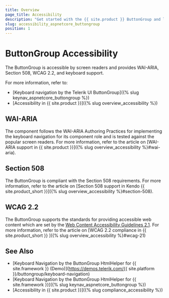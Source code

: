 ```yaml
---
title: Overview
page_title: Accessibility
description: "Get started with the {{ site.product }} ButtonGroup and learn about its accessibility support for WAI-ARIA, Section 508, and WCAG 2.2."
slug: accessibility_aspnetcore_buttongroup
position: 1
---
```


# ButtonGroup Accessibility

The ButtonGroup is accessible by screen readers and provides WAI-ARIA, Section 508, WCAG 2.2, and keyboard support.

For more information, refer to:
* [Keyboard navigation by the Telerik UI ButtonGroup]({% slug keynav_aspnetcore_buttongroup %})
* [Accessibility in {{ site.product }}]({% slug overview_accessibility %})

## WAI-ARIA

The component follows the WAI-ARIA Authoring Practices for implementing the keyboard navigation for its component role and is tested against the popular screen readers. For more information, refer to the article on [WAI-ARIA support in {{ site.product }}]({% slug overview_accessibility %}#wai-aria).

## Section 508

The ButtonGroup is compliant with the Section 508 requirements. For more information, refer to the article on [Section 508 support in Kendo {{ site.product_short }}]({% slug overview_accessibility %}#section-508).

## WCAG 2.2

The ButtonGroup supports the standards for providing accessible web content which are set by the [Web Content Accessibility Guidelines 2.1](https://www.w3.org/TR/WCAG/). For more information, refer to the article on [WCAG 2.2 compliance in {{ site.product_short }} ]({% slug overview_accessibility %}#wcag-21)

## See Also

* [Keyboard Navigation by the ButtonGroup HtmlHelper for {{ site.framework }} (Demo)](https://demos.telerik.com/{{ site.platform }}/buttongroup/keyboard-navigation)
* [Keyboard Navigation by the ButtonGroup HtmlHelper for {{ site.framework }}]({% slug keynav_aspnetcore_buttongroup %})
* [Accessibility in {{ site.product }}]({% slug compliance_accessibility %})
